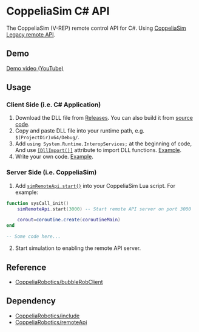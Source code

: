 # CoppeliaSim C# API

The CoppeliaSim (V-REP) remote control API for C#. Using [CoppeliaSim Legacy remote API](https://www.coppeliarobotics.com/helpFiles/en/legacyRemoteApiOverview.htm).

## Demo

[Demo video (YouTube)](https://youtu.be/4fqbw-M2QbY)

## Usage

### Client Side (i.e. C# Application)

1. Download the DLL file from [Releases](https://github.com/ziteh/coppelia-sim-csharp-api/releases). You can also build it from [source code](/CoppeliaSimCSharpAPI/CoppeliaSimCSharpAPI.cpp).
2. Copy and paste DLL file into your runtime path, e.g. `$(ProjectDir)x64/Debug/`.
3. Add `using System.Runtime.InteropServices;` at the beginning of code, And use [`[DllImport()]`](https://docs.microsoft.com/en-us/dotnet/api/system.runtime.interopservices.dllimportattribute?view=net-6.0) attribute to import DLL functions. [Example](/CoppeliaSimCSharpAPI.TestForm/Api.cs).
4. Write your own code. [Example](/CoppeliaSimCSharpAPI.TestForm/Form1.cs).

### Server Side (i.e. CoppeliaSim)

1. Add [`simRemoteApi.start()`](https://www.coppeliarobotics.com/helpFiles/en/remoteApiServerSide.htm) into your CoppeliaSim Lua script. For example:
```lua
function sysCall_init()
    simRemoteApi.start(3000) -- Start remote API server on port 3000

    corout=coroutine.create(coroutineMain)
end

-- Some code here...
```

2. Start simulation to enabling the remote API server.

## Reference
- [CoppeliaRobotics/bubbleRobClient](https://github.com/CoppeliaRobotics/bubbleRobClient)

## Dependency
- [CoppeliaRobotics/include](https://github.com/CoppeliaRobotics/include)
- [CoppeliaRobotics/remoteApi](https://github.com/CoppeliaRobotics/remoteApi)
